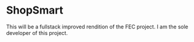# ShopSmart
This will be a fullstack improved rendition of the FEC project. I am the sole developer of this project.
